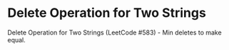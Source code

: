 # Delete Operation for Two Strings

Delete Operation for Two Strings (LeetCode #583) - Min deletes to make equal.
